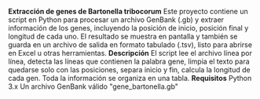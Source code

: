 **Extracción de genes de Bartonella tribocorum**
Este proyecto contiene un script en Python para procesar un archivo GenBank (.gb) y extraer información de los genes, incluyendo la posición de inicio, posición final y longitud de cada uno.
El resultado se muestra en pantalla y también se guarda en un archivo de salida en formato tabulado (.tsv), listo para abrirse en Excel u otras herramientas.
**Descripción**
El script lee el archivo línea por línea, detecta las líneas que contienen la palabra gene, limpia el texto para quedarse solo con las posiciones, separa inicio y fin, calcula la longitud de cada gen.
Toda la información se organiza en una tabla.
**Requisitos**
Python 3.x
Un archivo GenBank válido  "gene_bartonella.gb"
